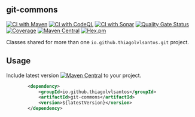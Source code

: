## git-commons

[![CI with Maven](https://github.com/thiagolvlsantos/git-commons/actions/workflows/maven.yml/badge.svg)](https://github.com/thiagolvlsantos/git-commons/actions/workflows/maven.yml)
[![CI with CodeQL](https://github.com/thiagolvlsantos/git-commons/actions/workflows/codeql.yml/badge.svg)](https://github.com/thiagolvlsantos/git-commons/actions/workflows/codeql.yml)
[![CI with Sonar](https://github.com/thiagolvlsantos/git-commons/actions/workflows/sonar.yml/badge.svg)](https://github.com/thiagolvlsantos/git-commons/actions/workflows/sonar.yml)
[![Quality Gate Status](https://sonarcloud.io/api/project_badges/measure?project=thiagolvlsantos_git-commons&metric=alert_status)](https://sonarcloud.io/dashboard?id=thiagolvlsantos_git-commons)
[![Coverage](https://sonarcloud.io/api/project_badges/measure?project=thiagolvlsantos_git-commons&metric=coverage)](https://sonarcloud.io/dashboard?id=thiagolvlsantos_git-commons)
[![Maven Central](https://maven-badges.herokuapp.com/maven-central/io.github.thiagolvlsantos/git-commons/badge.svg)](https://repo1.maven.org/maven2/io/github/thiagolvlsantos/git-commons/)
[![Hex.pm](https://img.shields.io/hexpm/l/plug.svg)](http://www.apache.org/licenses/LICENSE-2.0)



Classes shared for more than one `io.github.thiagolvlsantos.git` project.

## Usage

Include latest version [![Maven Central](https://maven-badges.herokuapp.com/maven-central/io.github.thiagolvlsantos/git-commons/badge.svg)](https://repo1.maven.org/maven2/io/github/thiagolvlsantos/git-commons/) to your project.

```xml
		<dependency>
			<groupId>io.github.thiagolvlsantos</groupId>
			<artifactId>git-commons</artifactId>
			<version>${latestVersion}</version>
		</dependency>
```
